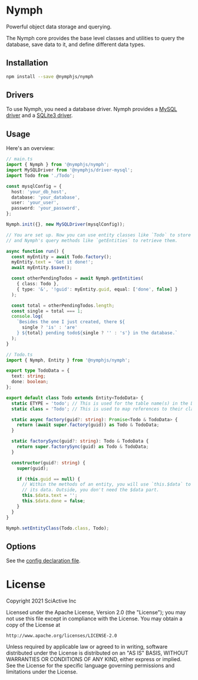 # Nymph

Powerful object data storage and querying.

The Nymph core provides the base level classes and utilities to query the database, save data to it, and define different data types.

## Installation

```sh
npm install --save @nymphjs/nymph
```

## Drivers

To use Nymph, you need a database driver. Nymph provides a [MySQL driver](../driver-mysql/README.md) and a [SQLite3 driver](../driver-sqlite3/README.md).

## Usage

Here's an overview:

```ts
// main.ts
import { Nymph } from '@nymphjs/nymph';
import MySQLDriver from '@nymphjs/driver-mysql';
import Todo from './Todo';

const mysqlConfig = {
  host: 'your_db_host',
  database: 'your_database',
  user: 'your_user',
  password: 'your_password',
};

Nymph.init({}, new MySQLDriver(mysqlConfig));

// You are set up. Now you can use entity classes like `Todo` to store data,
// and Nymph's query methods like `getEntities` to retrieve them.

async function run() {
  const myEntity = await Todo.factory();
  myEntity.text = 'Get it done!';
  await myEntity.$save();

  const otherPendingTodos = await Nymph.getEntities(
    { class: Todo },
    { type: '&', '!guid': myEntity.guid, equal: ['done', false] }
  );

  const total = otherPendingTodos.length;
  const single = total === 1;
  console.log(
    `Besides the one I just created, there ${
      single ? 'is' : 'are'
    } ${total} pending todo${single ? '' : 's'} in the database.`
  );
}
```

```ts
// Todo.ts
import { Nymph, Entity } from '@nymphjs/nymph';

export type TodoData = {
  text: string;
  done: boolean;
};

export default class Todo extends Entity<TodoData> {
  static ETYPE = 'todo'; // This is used for the table name(s) in the DB.
  static class = 'Todo'; // This is used to map references to their class.

  static async factory(guid?: string): Promise<Todo & TodoData> {
    return (await super.factory(guid)) as Todo & TodoData;
  }

  static factorySync(guid?: string): Todo & TodoData {
    return super.factorySync(guid) as Todo & TodoData;
  }

  constructor(guid?: string) {
    super(guid);

    if (this.guid == null) {
      // Within the methods of an entity, you will use `this.$data` to access
      // its data. Outside, you don't need the $data part.
      this.$data.text = '';
      this.$data.done = false;
    }
  }
}

Nymph.setEntityClass(Todo.class, Todo);
```

## Options

See the [config declaration file](src/conf/d.ts).

# License

Copyright 2021 SciActive Inc

Licensed under the Apache License, Version 2.0 (the "License");
you may not use this file except in compliance with the License.
You may obtain a copy of the License at

    http://www.apache.org/licenses/LICENSE-2.0

Unless required by applicable law or agreed to in writing, software
distributed under the License is distributed on an "AS IS" BASIS,
WITHOUT WARRANTIES OR CONDITIONS OF ANY KIND, either express or implied.
See the License for the specific language governing permissions and
limitations under the License.
